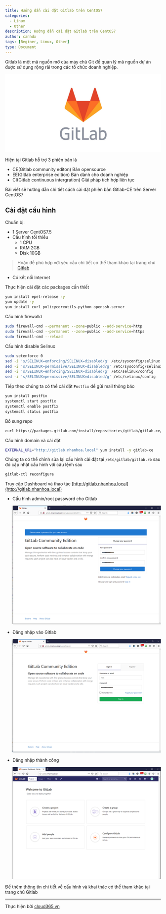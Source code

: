 ```yaml
---
title: Hướng dẫn cài đặt Gitlab trên CentOS7
categories:
  - Linux
  - Other
description: Hướng dẫn cài đặt Gitlab trên CentOS7
author: canhdx
tags: [Beginer, Linux, Other]
type: Document
---
```

Gitlab là một mã nguồn mở của máy chủ Git để quản lý mã nguồn dự án được sử dụng rộng rãi trong các tổ chức doanh nghiệp. 

![](/images/img-gitlab/gitlab-00.jpeg)

Hiện tại Gitlab hỗ trợ 3 phiên bản là 
- CE(Gitlab community editon) Bản opensource
- EE(Gitlab enterprise edition) Bản dành cho doanh nghiệp
- CI(Gitlab continuous intergration) Giải pháp tích hợp liên tục

Bài viết sẽ hướng dẫn chi tiết cách cài đặt phiên bản Gitlab-CE trên Server CentOS7

## Cài đặt cấu hình 

Chuẩn bị: 
- 1 Server CentOS7.5 
- Cấu hình tối thiểu 
    + 1 CPU
    + RAM 2GB
    + Disk 10GB
> Hoặc để phù hợp với yêu cầu chi tiết có thể tham khảo tại trang chủ [Gitlab](https://docs.gitlab.com/ee/install/requirements.html)
- Có kết nối Internet 

Thực hiện cài đặt các packages cần thiết 
```sh 
yum install epel-release -y 
yum update -y
yum install curl policycoreutils-python openssh-server 
```

Cấu hình firewalld 
```sh 
sudo firewall-cmd --permanent --zone=public --add-service=http
sudo firewall-cmd --permanent --zone=public --add-service=https
sudo firewall-cmd --reload
```

Cấu hình disable Selinux
```sh 
sudo setenforce 0
sed -i 's/SELINUX=enforcing/SELINUX=disabled/g' /etc/sysconfig/selinux
sed -i 's/SELINUX=permissive/SELINUX=disabled/g' /etc/sysconfig/selinux
sed -i 's/SELINUX=enforcing/SELINUX=disabled/g' /etc/selinux/config
sed -i 's/SELINUX=permissive/SELINUX=disabled/g' /etc/selinux/config
```

Tiếp theo chúng ta có thể cài đặt `Postfix` để gửi mail thông báo
```sh 
yum install postfix
systemctl start postfix
systemctl enable postfix
systemctl status postfix
```

Bổ sung repo
```sh 
curl https://packages.gitlab.com/install/repositories/gitlab/gitlab-ce/script.rpm.sh | sudo bash
```

Cấu hình domain và cài đặt 
```sh 
EXTERNAL_URL="http://gitlab.nhanhoa.local" yum install -y gitlab-ce
```

Chúng ta có thể chỉnh sửa lại cấu hình cài đặt tại `/etc/gitlab/gitlab.rb` sau đó cập nhật cấu hình với câu lệnh sau 
```sh 
gitlab-ctl reconfigure
```

Truy cập Dashboard và thao tác [http://gitlab.nhanhoa.local](http://gitlab.nhanhoa.local)

- Cấu hình admin/root password cho Gitlab 

	![](/images/img-gitlab/gitlab-01.png)

- Đăng nhập vào Gitlab

	![](/images/img-gitlab/gitlab-02.png)

- Đăng nhập thành công 

	![](/images/img-gitlab/gitlab-03.png)


Để thêm thông tin chi tiết về cấu hình và khai thác có thể tham khảo tại trang chủ Gitlab

---
Thực hiện bởi <a href="https://cloud365.vn/" target="_blank">cloud365.vn</a>